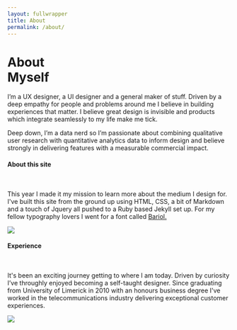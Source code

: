 ```yaml
---
layout: fullwrapper
title: About
permalink: /about/
---
```


<div class="about-me">
  <div class="about-me-container">
    <div class="about-me-left"><span class="h1-topper"></span><h1>About<br> Myself</h1><span class="h1-topper"></span></div>
    <div class="about-me-right"><p>I’m a UX designer, a UI designer and a general maker of stuff. Driven by a deep empathy for people and problems around me I believe in building experiences that matter. I believe great design is invisible and products which integrate seamlessly to my life make me tick.</p><p>Deep down, I’m a data nerd so I’m passionate about combining qualitative user research with quantitative analytics data to inform design and believe strongly in delivering features with a measurable commercial impact.</p></div>
  </div>
</div>
<div class="about-extra">
<div class="about-extra-container">
<div class="about-extra-left"><h4>About this site</h4><br><p>This year I made it my mission to learn more about the medium I design for. I've built this site from the ground up using HTML, CSS, a bit of Markdown and a touch of Jquery all pushed to a Ruby based Jekyll set up. For my fellow typography lovers I went for a font called <a href="http://www.bariol.com/">Bariol.</a></p></div>
  <img class="dev" src="https://s3-us-west-2.amazonaws.com/s.cdpn.io/225114/website21_copy.png"/>
  <div class="about-extra-right"><h4>Experience</h4><br><p>It's been an exciting journey getting to where I am today. Driven by curiosity I’ve throughly enjoyed becoming a self-taught designer. Since graduating from University of Limerick in 2010 with an honours business degree I've worked in the telecommunications industry delivering exceptional customer experiences.</p></div>
  <img class="journey" src="https://s3-us-west-2.amazonaws.com/s.cdpn.io/225114/journey.png"/>
  </div>
</div>